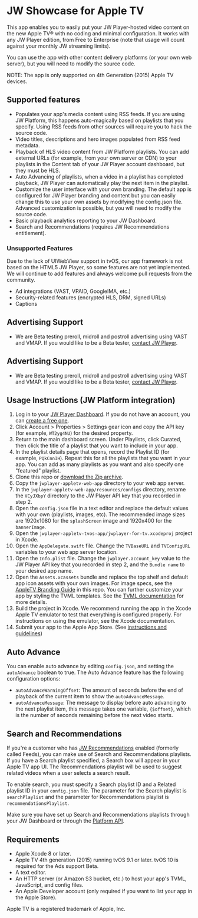 # JW Showcase for Apple TV

This app enables you to easily put your JW Player-hosted video content on the new Apple TV® with no coding and minimal configuration. It works with any JW Player edition, from Free to Enterprise (note that usage will count against your monthly JW streaming limits).

You can use the app with other content delivery platforms (or your own web server), but you will need to modify the source code.

NOTE: The app is only supported on 4th Generation (2015) Apple TV devices.

## Supported features

- Populates your app's media content using RSS feeds. If you are using JW Platform, this happens auto-magically based on playlists that you specify. Using RSS feeds from other sources will require you to hack the source code.
- Video titles, descriptions and hero images populated from RSS feed metadata.
- Playback of HLS video content from JW Platform playlists. You can add external URLs (for example, from your own server or CDN) to your playlists in the Content tab of your JW Player account dashboard, but they must be HLS.
- Auto Advancing of playlists, when a video in a playlist has completed playback, JW Player can automatically play the next item in the playlist.
- Customize the user interface with your own branding. The default app is configured for JW Player branding and content but you can easily change this to use your own assets by modifying the config.json file. Advanced customization is possible, but you will need to modify the source code.
- Basic playback analytics reporting to your JW Dashboard.
- Search and Recommendations (requires JW Recommendations entitlement).

### Unsupported Features

Due to the lack of UIWebView support in tvOS, our app framework is not based on the HTML5 JW Player, so some features are not yet implemented. We will continue to add features and always welcome pull requests from the community.

- Ad integrations (VAST, VPAID, GoogleIMA, etc.)
- Security-related features (encrypted HLS, DRM, signed URLs)
- Captions

## Advertising Support

- We are Beta testing preroll, midroll and postroll advertising using VAST and VMAP. If you would like to be a Beta tester, [contact JW Player](https://www.jwplayer.com/contact-us/).

## Advertising Support

- We are Beta testing preroll, midroll and postroll advertising using VAST and VMAP. If you would like to be a Beta tester, [contact JW Player](https://www.jwplayer.com/contact-us/).

## Usage Instructions (JW Platform integration)

1. Log in to your [JW Player Dashboard](https://dashboard.jwplayer.com). If you do not have an account, you can [create a free one](http://www.jwplayer.com).
1. Click Account > Properties > Settings gear icon and copy the API key (for example, `WT2yg4NU`) for the desired property.
1. Return to the main dashboard screen. Under Playlists, click Curated, then click the title of a playlist that you want to include in your app.
1. In the playlist details page that opens, record the Playlist ID (for example, `PQkCnnIH`). Repeat this for all the playlists that you want in your app. You can add as many playlists as you want and also specify one "featured" playlist.
1. Clone this repo or [download the Zip  archive](https://github.com/jwplayer/appletv/archive/master.zip).
1. Copy the `jwplayer-appletv-web-app` directory to your web app server.
1. In the `jwplayer-appletv-web-app/resources/configs` directory, rename the `VCyJXbpY` directory to the JW Player API key that you recorded in step 2.
1. Open the `config.json` file in a text editor and replace the default values with your own (playlists, images, etc). The recommended image sizes are 1920x1080 for the `splashScreen` image and 1920x400 for the `bannerImage`.
1. Open the `jwplayer-appletv-tvos-app/jwplayer-for-tv.xcodeproj` project in Xcode.
1. Open the `AppDelegate.swift` file. Change the `TVBaseURL` and `TVConfigURL` variables to your web app server location.
1. Open the `Info.plist` file. Change the `jwplayer.account_key` value to the JW Player API key that you recorded in step 2, and the `Bundle name` to your desired app name.
2. Open the `Assets.xcassets` bundle and replace the top shelf and default app icon assets with your own images. For image specs, see the [AppleTV Branding Guide](jwplayer-appletv-app-branding.pdf) in this repo. You can further customize your app by styling the TVML templates. See the [TVML documentation](https://developer.apple.com/library/tvos/documentation/LanguagesUtilities/Conceptual/ATV_Template_Guide/index.html) for more details.
1. Build the project in Xcode. We recommend running the app in the Xcode Apple TV emulator to test that everything is configured properly. For instructions on using the emulator, see the Xcode documentation.
1. Submit your app to the Apple App Store. (See [instructions and guidelines](https://developer.apple.com/tvos/submit/))

## Auto Advance

You can enable auto advance by editing `config.json`, and setting the `autoAdvance` boolean to true.
The Auto Advance feature has the following configuration options:

* `autoAdvanceWarningOffset`: The amount of seconds before the end of playback of the current item to show the `autoAdvanceMessage`.
* `autoAdvanceMessage`: The message to display before auto advancing to the next playlist item, this message takes one variable, `{$offset}`, which is the number of seconds remaining before the next video starts.

## Search and Recommendations

If you're a customer who has [JW Recommendations](https://support.jwplayer.com/customer/portal/articles/2191721-jw-recommendations) enabled (formerly called Feeds), you can make use of Search and Recommendations playlists. If you have a Search playlist specified, a Search box will appear in your Apple TV app UI. The Recommendations playlist will be used to suggest related videos when a user selects a search result.

To enable search, you must specify a Search playlist ID and a Related playlist ID in your `config.json` file. The parameter for the Search playlist is `searchPlaylist` and the parameter for Recommendations playlist is `recommendationsPlaylist`.

Make sure you have set up Search and Recommendations playlists through your JW Dashboard or through the [Platform API](https://developer.jwplayer.com/jw-platform/reference/v1/methods/channels/create.html).

## Requirements

- Apple Xcode 8 or later.
- Apple TV 4th generation (2015) running tvOS 9.1 or later. tvOS 10 is required for the Ads support Beta.
- A text editor.
- An HTTP server (or Amazon S3 bucket, etc.) to host your app's TVML, JavaScript, and config files.
- An Apple Developer account (only required if you want to list your app in the Apple Store).

Apple TV is a registered trademark of Apple, Inc.
